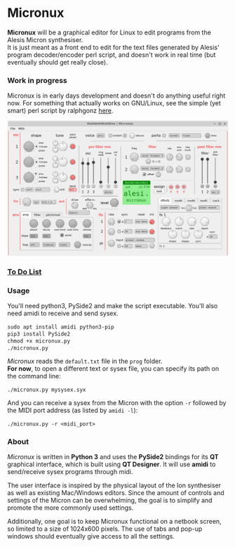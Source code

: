 # Micronux

**Micronux** will be a graphical editor for Linux to edit programs from the Alesis Micron synthesiser.  
It is just meant as a front end to edit for the text files generated by Alesis' program decoder/encoder perl script, and doesn't work in real time (but eventually should get really close).

### Work in progress

Micronux is in early days development and doesn't do anything useful right now. For something that actually works on GNU/Linux, see the simple (yet smart) perl script by ralphgonz [here](https://sites.google.com/site/ralphgonz/music-micron).


![screenshot of micronux](docs/screenshot.jpg)


### [To Do List](docs/TODO.md)


### Usage

You'll need python3, PySide2 and make the script executable. You'll also need amidi to receive and send sysex.

    sudo apt install amidi python3-pip
    pip3 install PySide2
    chmod +x micronux.py
    ./micronux.py

*Micronux* reads the `default.txt` file in the `prog` folder.    
**For now**, to open a different text or sysex file, you can specify its path on the command line:

    ./micronux.py mysysex.syx

And you can receive a sysex from the Micron with the option `-r` followed by the MIDI port address (as listed by `amidi -l`):

    ./micronux.py -r <midi_port>


### About

*Micronux* is written in **Python 3** and uses the **PySide2** bindings for its **QT** graphical interface, which is built using **QT Designer**. It will use **amidi** to send/receive sysex programs through midi.

The user interface is inspired by the physical layout of the Ion synthesiser as well as existing Mac/Windows editors. Since the amount of controls and settings of the Micron can be overwhelming, the goal is to simplify and promote the more commonly used settings.

Additionally, one goal is to keep Micronux functional on a netbook screen, so limited to a size of 1024x600 pixels. The use of tabs and pop-up windows should eventually give access to all the settings.
